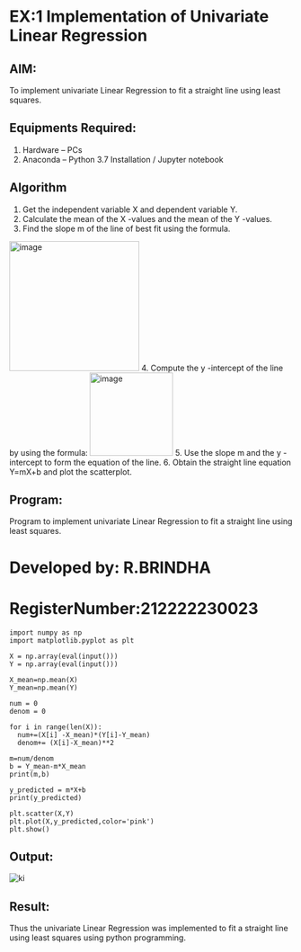 # EX:1 Implementation of Univariate Linear Regression
## AIM:
To implement univariate Linear Regression to fit a straight line using least squares.

## Equipments Required:
1. Hardware – PCs
2. Anaconda – Python 3.7 Installation / Jupyter notebook

## Algorithm
1. Get the independent variable X and dependent variable Y.
2. Calculate the mean of the X -values and the mean of the Y -values.
3. Find the slope m of the line of best fit using the formula. 
<img width="231" alt="image" src="https://user-images.githubusercontent.com/93026020/192078527-b3b5ee3e-992f-46c4-865b-3b7ce4ac54ad.png">
4. Compute the y -intercept of the line by using the formula:
<img width="148" alt="image" src="https://user-images.githubusercontent.com/93026020/192078545-79d70b90-7e9d-4b85-9f8b-9d7548a4c5a4.png">
5. Use the slope m and the y -intercept to form the equation of the line.
6. Obtain the straight line equation Y=mX+b and plot the scatterplot.

## Program:

Program to implement univariate Linear Regression to fit a straight line using least squares.
# Developed by: R.BRINDHA
# RegisterNumber:212222230023
```
import numpy as np
import matplotlib.pyplot as plt

X = np.array(eval(input()))
Y = np.array(eval(input()))

X_mean=np.mean(X)
Y_mean=np.mean(Y)

num = 0
denom = 0

for i in range(len(X)):
  num+=(X[i] -X_mean)*(Y[i]-Y_mean)
  denom+= (X[i]-X_mean)**2

m=num/denom
b = Y_mean-m*X_mean
print(m,b)

y_predicted = m*X+b
print(y_predicted)

plt.scatter(X,Y)
plt.plot(X,y_predicted,color='pink')
plt.show() 
```

## Output:
![ki](https://github.com/Brindha77/Find-the-best-fit-line-using-Least-Squares-Method/assets/118889143/d2f895fc-b30e-449a-a59d-6b984c80425c)


## Result:
Thus the univariate Linear Regression was implemented to fit a straight line using least squares using python programming.
